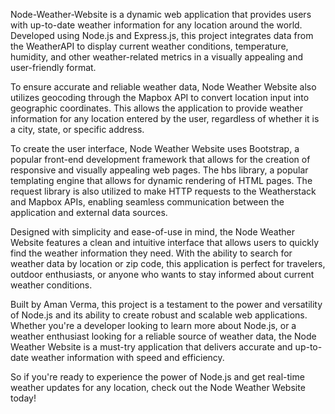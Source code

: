Node-Weather-Website is a dynamic web application that provides users with up-to-date weather information for any location around the world. Developed using Node.js and Express.js, this project integrates data from the WeatherAPI to display current weather conditions, temperature, humidity, and other weather-related metrics in a visually appealing and user-friendly format.

To ensure accurate and reliable weather data, Node Weather Website also utilizes geocoding through the Mapbox API to convert location input into geographic coordinates. This allows the application to provide weather information for any location entered by the user, regardless of whether it is a city, state, or specific address.

To create the user interface, Node Weather Website uses Bootstrap, a popular front-end development framework that allows for the creation of responsive and visually appealing web pages. The hbs library, a popular templating engine that allows for dynamic rendering of HTML pages. The request library is also utilized to make HTTP requests to the Weatherstack and Mapbox APIs, enabling seamless communication between the application and external data sources.

Designed with simplicity and ease-of-use in mind, the Node Weather Website features a clean and intuitive interface that allows users to quickly find the weather information they need. With the ability to search for weather data by location or zip code, this application is perfect for travelers, outdoor enthusiasts, or anyone who wants to stay informed about current weather conditions.

Built by Aman Verma, this project is a testament to the power and versatility of Node.js and its ability to create robust and scalable web applications. Whether you're a developer looking to learn more about Node.js, or a weather enthusiast looking for a reliable source of weather data, the Node Weather Website is a must-try application that delivers accurate and up-to-date weather information with speed and efficiency.

So if you're ready to experience the power of Node.js and get real-time weather updates for any location, check out the Node Weather Website today!
